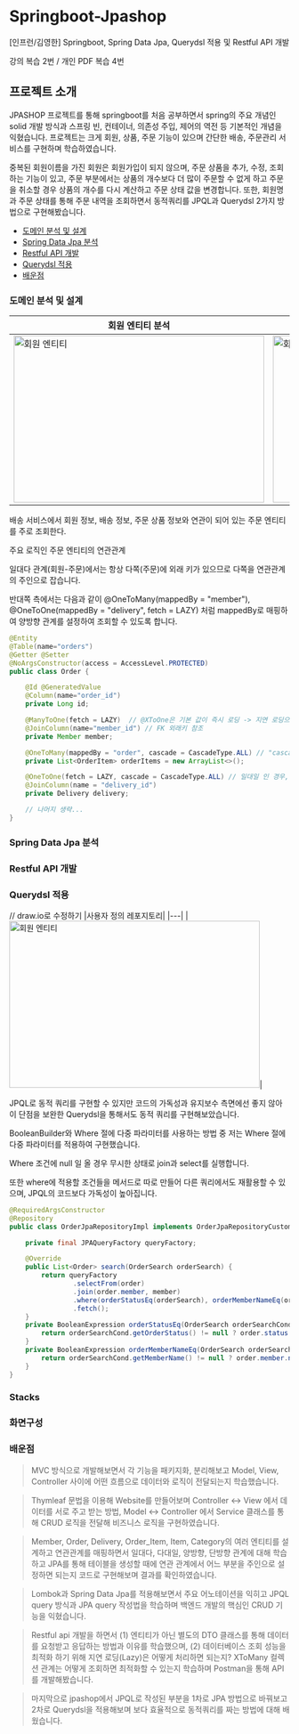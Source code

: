 # Springboot-Jpashop
[인프런/김영한] Springboot, Spring Data Jpa, Querydsl 적용 및 Restful API 개발

강의 복습 2번 / 개인 PDF 복습 4번

## 프로젝트 소개

JPASHOP 프로젝트를 통해 springboot를 처음 공부하면서 spring의 주요 개념인 solid 개발 방식과 스프링 빈, 컨테이너, 의존성 주입, 제어의 역전 등 기본적인 개념을 익혔습니다.
프로젝트는 크게 회원, 상품, 주문 기능이 있으며 간단한 배송, 주문관리 서비스를 구현하며 학습하였습니다.

중복된 회원이름을 가진 회원은 회원가입이 되지 않으며, 주문 상품을 추가, 수정, 조회하는 기능이 있고, 주문 부분에서는 상품의 개수보다 더 많이 주문할 수 없게 하고
주문을 취소할 경우 상품의 개수를 다시 계산하고 주문 상태 값을 변경합니다. 또한, 회원명과 주문 상태를 통해 주문 내역을 조회하면서 동적쿼리를 JPQL과 Querydsl 2가지
방법으로 구현해봤습니다.


* [도메인 분석 및 설계](#도메인-분석-및-설계)
* [Spring Data Jpa 분석](#spring-data-jpa-분석)
* [Restful API 개발](#restful-api-개발)
* [Querydsl 적용](#querydsl-적용)
* [배운점](#배운점)



### 도메인 분석 및 설계

|회원 엔티티 분석|회원 테이블 분석|
|---|---|
|<img src="https://github.com/kylo-dev/Springboot-Jpashop/assets/103489352/c42b2f43-0c88-48a9-aa33-43ff45bbc3c9" width="450px" height="300px" alt="회원 엔티티"></img>|<img src="https://github.com/kylo-dev/Springboot-Jpashop/assets/103489352/388fc1b8-ab72-4794-b088-82382f68124a" width="450px" height="300px" alt="회원 테이블"></img>|

배송 서비스에서 회원 정보, 배송 정보, 주문 상품 정보와 연관이 되어 있는 주문 엔티티를 주로 조회한다. 

주요 로직인 주문 엔티티의 연관관계

일대다 관계(회원-주문)에서는 항상 다쪽(주문)에 외래 키가 있으므로 다쪽을 연관관계의 주인으로 잡습니다.

반대쪽 측에서는 다음과 같이 @OneToMany(mappedBy = "member"), @OneToOne(mappedBy = "delivery", fetch = LAZY)
처럼 mappedBy로 매핑하여 양방향 관계를 설정하여 조회할 수 있도록 합니다.

```java
@Entity
@Table(name="orders")
@Getter @Setter
@NoArgsConstructor(access = AccessLevel.PROTECTED)
public class Order {

    @Id @GeneratedValue
    @Column(name="order_id")
    private Long id;

    @ManyToOne(fetch = LAZY)  // @XToOne은 기본 값이 즉시 로딩 -> 지연 로딩으로 변경
    @JoinColumn(name="member_id") // FK 외래키 참조
    private Member member;

    @OneToMany(mappedBy = "order", cascade = CascadeType.ALL) // "cascade" : OrderItem 엔티티의 persist를 같이 해줌
    private List<OrderItem> orderItems = new ArrayList<>();

    @OneToOne(fetch = LAZY, cascade = CascadeType.ALL) // 일대일 인 경우, 주로 조회하는 테이블에 외래키와 주도권을 가짐
    @JoinColumn(name = "delivery_id")
    private Delivery delivery;

    // 나머지 생략...
}
```


### Spring Data Jpa 분석

### Restful API 개발

### Querydsl 적용

// draw.io로 수정하기
|사용자 정의 레포지토리|
|---|
|<img src="https://github.com/kylo-dev/Springboot-Jpashop/assets/103489352/f9fd0f5d-7019-461d-92b2-f758f5593751" width="450px" height="300px" alt="회원 엔티티"></img>|

JPQL로 동적 쿼리를 구현할 수 있지만 코드의 가독성과 유지보수 측면에선 좋지 않아 이 단점을 보완한 Querydsl을 통해서도 동적 쿼리를 구현해보았습니다.

BooleanBuilder와 Where 절에 다중 파라미터를 사용하는 방법 중 저는 Where 절에 다중 파라미터를 적용하여 구현했습니다.

Where 조건에 null 일 올 경우 무시한 상태로 join과 select를 실행합니다. 

또한 where에 적용할 조건들을 메서드로 따로 만들어 다른 쿼리에서도 재활용할 수 있으며, JPQL의 코드보다 가독성이 높아집니다.
```java
@RequiredArgsConstructor
@Repository
public class OrderJpaRepositoryImpl implements OrderJpaRepositoryCustom {

    private final JPAQueryFactory queryFactory;

    @Override
    public List<Order> search(OrderSearch orderSearch) {
        return queryFactory
                .selectFrom(order)
                .join(order.member, member)
                .where(orderStatusEq(orderSearch), orderMemberNameEq(orderSearch))
                .fetch();
    }
    private BooleanExpression orderStatusEq(OrderSearch orderSearchCond) {
        return orderSearchCond.getOrderStatus() != null ? order.status.eq(orderSearchCond.getOrderStatus()) : null;
    }
    private BooleanExpression orderMemberNameEq(OrderSearch orderSearchCond) {
        return orderSearchCond.getMemberName() != null ? order.member.name.contains(orderSearchCond.getMemberName()) : null;
    }
}
```



### Stacks

### 화면구성

### 배운점

> MVC 방식으로 개발해보면서 각 기능을 패키지화, 분리해보고 Model, View, Controller 사이에 어떤 흐름으로 데이터와 로직이 전달되는지 학습했습니다.

>Thymleaf 문법을 이용해 Website를 만들어보며 Controller <-> View 에서 데이터를 서로 주고 받는 방법, Model <-> Controller 에서 Service 클래스를 통해 CRUD 로직을 전달해
>비즈니스 로직을 구현하였습니다.

>Member, Order, Delivery, Order_Item, Item, Category의 여러 엔티티를 설계하고 연관관계를 매핑하면서 일대다, 다대일, 양방향, 단방향 관계에 대해 학습하고 
>JPA를 통해 테이블을 생성할 때에 연관 관계에서 어느 부분을 주인으로 설정하면 되는지 코드로 구현해보며 결과를 확인하였습니다.

>Lombok과 Spring Data Jpa를 적용해보면서 주요 어노테이션을 익히고 JPQL query 방식과 JPA query 작성법을 학습하며 백엔드 개발의 핵심인 CRUD 기능을 익혔습니다.

>Restful api 개발을 하면서 (1) 엔티티가 아닌 별도의 DTO 클래스를 통해 데이터를 요청받고 응답하는 방법과 이유를 학습했으며, (2) 데이터베이스 조회 성능을 최적화 하기 위해 
>지연 로딩(Lazy)은 어떻게 처리하면 되는지? XToMany 컬렉션 관계는 어떻게 조회하면 최적화할 수 있는지 학습하며 Postman을 통해 API를 개발해봤습니다.

>마지막으로 jpashop에서 JPQL로 작성된 부분을 1차로 JPA 방법으로 바꿔보고 2차로 Querydsl을 적용해보며 보다 효율적으로 동적쿼리를 짜는 방법에 대해 배웠습니다.

